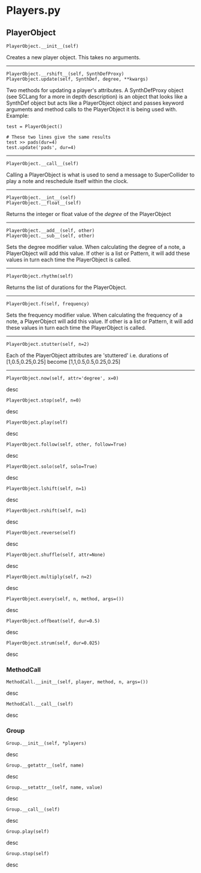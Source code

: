 # Players.py

## PlayerObject

	PlayerObject.__init__(self) 

Creates a new player object. This takes no arguments.

---

	PlayerObject.__rshift__(self, SynthDefProxy)
	PlayerObject.update(self, SynthDef, degree, **kwargs)

Two methods for updating a player's attributes. A SynthDefProxy object (see SCLang for a more in depth description) is an object that looks like a SynthDef object but acts like a PlayerObject object and passes keyword arguments and method calls to the PlayerObject it is being used with. Example:

	test = PlayerObject()
	
	# These two lines give the same results
	test >> pads(dur=4)
	test.update('pads', dur=4)

---

	PlayerObject.__call__(self)

Calling a PlayerObject is what is used to send a message to SuperCollider to play a note and reschedule itself within the clock.

---

	PlayerObject.__int__(self)
	PlayerObject.__float__(self)

Returns the integer or float value of the *degree* of the PlayerObject

---

	PlayerObject.__add__(self, other)
	PlayerObject.__sub__(self, other)

Sets the degree modifier value. When calculating the degree of a note, a PlayerObject will add this value. If other is a list or Pattern, it will add these values in turn each time the PlayerObject is called.

---

	PlayerObject.rhythm(self)

Returns the list of durations for the PlayerObject. 

---

	PlayerObject.f(self, frequency)

Sets the frequency modifier value. When calculating the frequency of a note, a PlayerObject will add this value. If other is a list or Pattern, it will add these values in turn each time the PlayerObject is called.

---

	PlayerObject.stutter(self, n=2)

Each of the PlayerObject attributes are 'stuttered' i.e. durations of [1,0.5,0.25,0.25] become [1,1,0.5,0.5,0.25,0.25]

---

	PlayerObject.now(self, attr='degree', x=0)

desc

	PlayerObject.stop(self, n=0)

desc

	PlayerObject.play(self)

desc

	PlayerObject.follow(self, other, follow=True)

desc

	PlayerObject.solo(self, solo=True)

desc

	PlayerObject.lshift(self, n=1)

desc

	PlayerObject.rshift(self, n=1)

desc

	PlayerObject.reverse(self)

desc

	PlayerObject.shuffle(self, attr=None)

desc

	PlayerObject.multiply(self, n=2)

desc

	PlayerObject.every(self, n, method, args=())

desc

	PlayerObject.offbeat(self, dur=0.5)

desc

	PlayerObject.strum(self, dur=0.025)

desc

### MethodCall

	MethodCall.__init__(self, player, method, n, args=())

desc

	MethodCall.__call__(self)

desc

### Group

	Group.__init__(self, *players)

desc

	Group.__getattr__(self, name)

desc

	Group.__setattr__(self, name, value)


desc

	Group.__call__(self)

desc

	Group.play(self)

desc

	Group.stop(self)

desc
